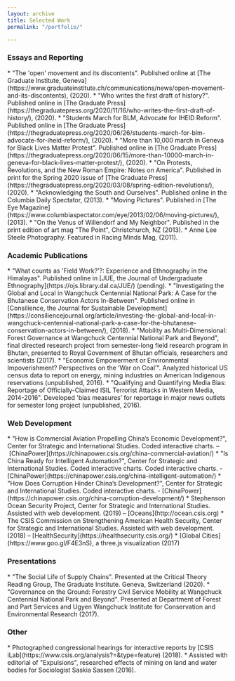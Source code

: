 ```yaml
---
layout: archive
title: Selected Work
permalink: "/portfolio/"

---
```


<h3 class="post-link">Essays and Reporting</h3>
* "The 'open' movement and its discontents". Published online at [The Graduate Institute, Geneva](https://www.graduateinstitute.ch/communications/news/open-movement-and-its-discontents), (2020).
* "Who writes the first draft of history?". Published online in [The Graduate Press](https://thegraduatepress.org/2020/11/16/who-writes-the-first-draft-of-history/), (2020).
* "Students March for BLM, Advocate for IHEID Reform". Published online in [The Graduate Press](https://thegraduatepress.org/2020/06/26/students-march-for-blm-advocate-for-iheid-reform/), (2020).
* "More than 10,000 march in Geneva for Black Lives Matter Protest". Published online in [The Graduate Press](https://thegraduatepress.org/2020/06/15/more-than-10000-march-in-geneva-for-black-lives-matter-protest/), (2020).
* "On Protests, Revolutions, and the New Roman Empire: Notes on America". Published in print for the Spring 2020 issue of [The Graduate Press](https://thegraduatepress.org/2020/03/08/spring-edition-revolutions/), (2020).
* "Acknowledging the South and Ourselves". Published online in the Columbia Daily Spectator, (2013).
* "Moving Pictures". Published in [The Eye Magazine](https://www.columbiaspectator.com/eye/2013/02/06/moving-pictures/), (2013).
* "On the Venus of Willendorf and My Neighbor". Published in the print edition of art mag "The Point", Christchurch, NZ (2013).
* Anne Lee Steele Photography. Featured in Racing Minds Mag, (2011).

<h3 class="post-link">Academic Publications</h3>
* "What counts as 'Field Work?'?: Experience and Ethnography in the Himalayas". Published online in [JUE, the Journal of Undergraduate Ethnography](https://ojs.library.dal.ca/JUE/) (pending).
* "Investigating the Global and Local in Wangchuck Centennial National Park: A Case for the Bhutanese Conservation Actors In-Between". Published online in [Consilience, the Journal for Sustainable Development](https://consiliencejournal.org/article/investing-the-global-and-local-in-wangchuck-centennial-national-park-a-case-for-the-bhutanese-conservation-actors-in-between/), (2018).
* "Mobility as Multi-Dimensional: Forest Governance at Wangchuck Centennial National Park and Beyond", final directed research project from semester-long field research program in Bhutan, presented to Royal Government of Bhutan officials, researchers and scientists (2017).
* "Economic Empowerment or Environmental Impoverishment? Perspectives on the ‘War on Coal’". Analyzed historical US census data to report on energy, mining industries on American Indigenous reservations (unpublished, 2016).
* "Qualifying and Quantifying Media Bias: Reportage of Officially-Claimed ISIL Terrorist Attacks in Western Media, 2014-2016". Developed 'bias measures’ for reportage in major news outlets for semester long project (unpublished, 2016).

<h3 class="post-link">Web Development</h3>
* "How is Commercial Aviation Propelling China’s Economic Development?", Center for Strategic and International Studies. Coded interactive charts. – [ChinaPower](https://chinapower.csis.org/china-commercial-aviation/)
* "Is China Ready for Intelligent Automation?", Center for Strategic and International Studies. Coded interactive charts. Coded interactive charts. - [ChinaPower](https://chinapower.csis.org/china-intelligent-automation/)
* "How Does Corruption Hinder China’s Development?", Center for Strategic and International Studies. Coded interactive charts. - [ChinaPower](https://chinapower.csis.org/china-corruption-development/)
* Stephenson Ocean Security Project, Center for Strategic and International Studies. Assisted with web development. (2019) – [Oceans](http://ocean.csis.org)
* The CSIS Commission on Strengthening American Health Security, Center for Strategic and International Studies. Assisted with web development. (2018) – [HealthSecurity](https://healthsecurity.csis.org/)
* [Global Cities](https://www.goo.gl/F4E3nS), a three.js visualization (2017)

<h3 class="post-link">Presentations</h3>
* "The Social Life of Supply Chains". Presented at the Critical Theory Reading Group, The Graduate Institute. Geneva, Switzerland (2020).
* "Governance on the Ground: Forestry Civil Service Mobility at Wangchuck Centennial National Park and Beyond". Presented at Department of Forest and Part Services and Ugyen Wangchuck Institute for Conservation and Environmental Research (2017).

<h3 class="post-link">Other</h3>
* Photographed congressional hearings for interactive reports by [CSIS iLab](https://www.csis.org/analysis?=&type=feature) (2018).
* Assisted with editorial of "Expulsions", researched effects of mining on land and water bodies for Sociologist Saskia Sassen (2016).
